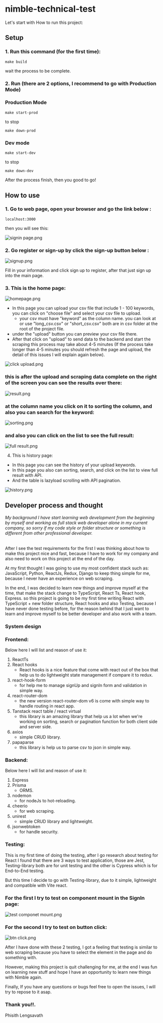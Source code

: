 # nimble-technical-test

Let's start with How to run this project:

## Setup

### 1. Run this command (for the first time):
```
make build
```
wait the process to be complete.

### 2. Run (there are 2 options, I recommend to go with Production Mode)

### Production Mode
```
make start-prod
```
to stop
```
make down-prod
```

### Dev mode

```
make start-dev
```
to stop
```
make down-dev
```

After the process finish, then you good to go!

## How to use

### 1. Go to web page, open your browser and go the link below :
```
localhost:3000
```
then you will see this:

![signin page.png](image%2Fsignin%20page.png)

### 2. Go register or sign-up by click the sign-up button below :

![signup.png](image%2Fsignup.png)

Fill in your information and click sign up to register, after that just sign up into the main page.

### 3. This is the home page:

![homepage.png](image%2Fhomepage.png)

* In this page you can upload your csv file that include 1 - 100 keywords, you can click on "choose file" and select your csv file to upload.
    - your csv must have "keyword" as the column name. you can look at or use "long_csv.csv" or "short_csv.csv" both are in csv folder at the root of the project file.
* under the "upload" button you can preview your csv file there.
* After that click on "upload" to send data to the backend and start the scraping this process may take about 4-5 minutes (If the process take longer than 4-5 minutes you should refresh the page and upload, the detail of this issues I will explain again below).

![click upload.png](image%2Fclick%20upload.png)

### this is after the upload and scraping data complete on the right of the screen you can see the results over there:

![result.png](image%2Fresult.png)

### at the column name you click on it to sorting the column, and also you can search for the keyword:

![sorting.png](image%2Fsorting.png)

### and also you can click on the list to see the full result:

![full result.png](image%2Ffull%20result.png)

4. This is history page:

* In this page you can see the history of your upload keywords.
* In this page you also can sorting, search, and click on the list to view full result with API.
* And the table is lazyload scrolling with API pagination.

![history.png](image%2Fhistory.png)

## Developer process and thought

###### My background I have start learning web development from the beginning by myself and working as full stack web developer alone in my current company, so sorry if my code style or folder structure or something is different from other professional developer.

After I see the test requirements for the first I was thinking about how to make this project nice and fast,
because I have to work for my company and also need to work on this project at the end of the day.

At my first thought I was going to use my most confident stack such as: JavaScript, Python, ReactJs, Redux, Django to keep thing simple for me,
because I never have an experience on web scraping.

In the end, I was decided to learn new things and improve myself at the time, that make the stack change to TypeScript, React Ts, React hook, Express.
so this project is going to be my first time writing React with TypeScript + new folder structure, React hooks and also Testing, because I have never done testing before,
for the reason behind that I just want to learn and improve myself to be better developer and also work with a team.

### System design
### Frontend:
Below here I will list and reason of use it:

1. ReactTs
2. React hooks
   - React hooks is a nice feature that come with react out of the box that help us to do lightweight state management if compare it to redux. 
3. react-hook-form
   - for help me to manage signUp and signIn form and validation in simple way.
4. react-router-dom
   - the new version react-router-dom v6 is come with simple way to handle routing in react app.
5. Tanstack react table / react virtual
   - this library is an amazing library that help us a lot when we're working on sorting, search or pagination function for both client side and server side.
6. axios
   - simple CRUD library.
7. papaparse
   - this library is help us to parse csv to json in simple way.

### Backend:
Below here I will list and reason of use it:

1. Express
2. Prisma
   - ORMS.
3. nodemon
   - for nodeJs to hot-reloading.
4. cheerio
   - for web scraping.
5. unirest
   - simple CRUD library and lightweight.
6. jsonwebtoken
   - for handle security.

### Testing:

This is my first time of doing the testing, after I go research about testing for React I found that there are 3 ways to test application,
those are Jest, Testing-library both are for unit testing and the other is Cypress which is for End-to-End testing.

But this time I decide to go with Testing-library, due to it simple, lightweight and compatible with Vite react.

### For the first I try to test on component mount in the SignIn page:
![test componet mount.png](image%2Ftest%20componet%20mount.png)

### For the second I try to test on button click:
![btn click.png](image%2Fbtn%20click.png)

After I have done with these 2 testing, I got a feeling that testing is similar to web scraping because you have to select the element in the page and do something with.

However, making this project is quit challenging for me, at the end I was fun on learning new stuff and hope I have an opportunity to learn new things with Nimble again.

Finally, If you have any questions or bugs feel free to open the issues, I will try to repose to it asap.

### Thank you!!.
Phisith Lengsavath




